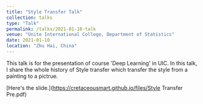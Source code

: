 ```yaml
---
title: "Style Transfer Talk"
collection: talks
type: "Talk"
permalink: /talks/2021-01-10-talk
venue: "Unite International College, Department of Statistics"
date: 2021-01-10
location: "Zhu Hai, China"
---
```


This talk is for the presentation of course 'Deep Learning' in UIC. In this talk, I share the whole history of Style transfer which transfer the style from a painting to a pictrue.

[Here's the slide.](https://cretaceousmart.github.io/files/Style Transfer Pre.pdf)

